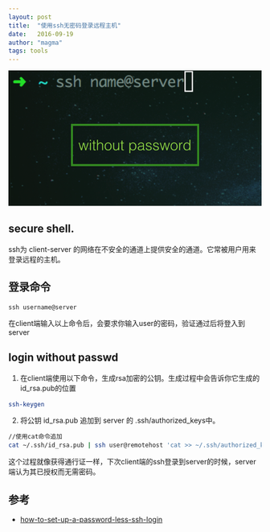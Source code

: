 ```yaml
---
layout: post
title:  "使用ssh无密码登录远程主机"
date:   2016-09-19
author: "magma"
tags: tools
---
```


![](/assets/img/ssh.png)

## secure shell.

ssh为 client-server 的网络在不安全的通道上提供安全的通道。它常被用户用来登录远程的主机。

## 登录命令

```
ssh username@server
```
在client端输入以上命令后，会要求你输入user的密码，验证通过后将登入到server


## login without passwd

1. 在client端使用以下命令，生成rsa加密的公钥。生成过程中会告诉你它生成的id_rsa.pub的位置
```bash
ssh-keygen
```
2. 将公钥 id_rsa.pub 追加到 server 的 .ssh/authorized_keys中。
```bash
//使用cat命令追加
cat ~/.ssh/id_rsa.pub | ssh user@remotehost 'cat >> ~/.ssh/authorized_keys'
```

这个过程就像获得通行证一样，下次client端的ssh登录到server的时候，server端认为其已授权而无需密码。

## 参考 
- [how-to-set-up-a-password-less-ssh-login](http://osxdaily.com/2012/05/25/how-to-set-up-a-password-less-ssh-login/)



